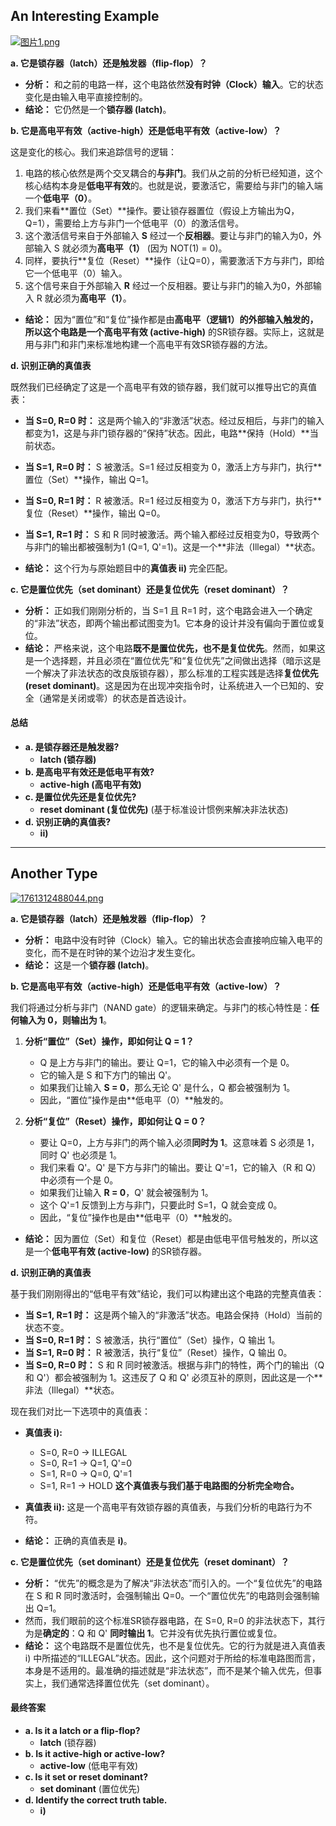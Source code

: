 ## **An Interesting Example**

[![图片1.png](https://youke1.picui.cn/s1/2025/10/24/68fb7dafa4c3e.png)](https://youke1.picui.cn/s1/2025/10/24/68fb7dafa4c3e.png)

**a. 它是锁存器（latch）还是触发器（flip-flop）？**

*   **分析：** 和之前的电路一样，这个电路依然**没有时钟（Clock）输入**。它的状态变化是由输入电平直接控制的。
*   **结论：** 它仍然是一个**锁存器 (latch)**。

**b. 它是高电平有效（active-high）还是低电平有效（active-low）？**

这是变化的核心。我们来追踪信号的逻辑：

1.  电路的核心依然是两个交叉耦合的**与非门**。我们从之前的分析已经知道，这个核心结构本身是**低电平有效**的。也就是说，要激活它，需要给与非门的输入端一个**低电平（0）**。
2.  我们来看**置位（Set）**操作。要让锁存器置位（假设上方输出为Q，Q=1），需要给上方与非门一个低电平（0）的激活信号。
3.  这个激活信号来自于外部输入 **S** 经过一个**反相器**。要让与非门的输入为0，外部输入 S 就必须为**高电平（1）** (因为 NOT(1) = 0)。
4.  同样，要执行**复位（Reset）**操作（让Q=0），需要激活下方与非门，即给它一个低电平（0）输入。
5.  这个信号来自于外部输入 **R** 经过一个反相器。要让与非门的输入为0，外部输入 R 就必须为**高电平（1）**。

*   **结论：** 因为“置位”和“复位”操作都是由**高电平（逻辑1）**的外部输入触发的，所以这个电路是一个**高电平有效 (active-high)** 的SR锁存器。实际上，这就是用与非门和非门来标准地构建一个高电平有效SR锁存器的方法。

**d. 识别正确的真值表**

既然我们已经确定了这是一个高电平有效的锁存器，我们就可以推导出它的真值表：

*   **当 S=0, R=0 时：** 这是两个输入的“非激活”状态。经过反相后，与非门的输入都变为1，这是与非门锁存器的“保持”状态。因此，电路**保持（Hold）**当前状态。
*   **当 S=1, R=0 时：** S 被激活。S=1 经过反相变为 0，激活上方与非门，执行**置位（Set）**操作，输出 Q=1。
*   **当 S=0, R=1 时：** R 被激活。R=1 经过反相变为 0，激活下方与非门，执行**复位（Reset）**操作，输出 Q=0。
*   **当 S=1, R=1 时：** S 和 R 同时被激活。两个输入都经过反相变为0，导致两个与非门的输出都被强制为1 (Q=1, Q'=1)。这是一个**非法（Illegal）**状态。

*   **结论：** 这个行为与原始题目中的**真值表 ii)** 完全匹配。

**c. 它是置位优先（set dominant）还是复位优先（reset dominant）？**

*   **分析：** 正如我们刚刚分析的，当 S=1 且 R=1 时，这个电路会进入一个确定的“非法”状态，即两个输出都试图变为1。它本身的设计并没有偏向于置位或复位。
*   **结论：** 严格来说，这个电路**既不是置位优先，也不是复位优先**。然而，如果这是一个选择题，并且必须在“置位优先”和“复位优先”之间做出选择（暗示这是一个解决了非法状态的改良版锁存器），那么标准的工程实践是选择**复位优先 (reset dominant)**。这是因为在出现冲突指令时，让系统进入一个已知的、安全（通常是关闭或零）的状态是首选设计。

#### 总结

*   **a. 是锁存器还是触发器?**
    *   **latch (锁存器)**
*   **b. 是高电平有效还是低电平有效?**
    *   **active-high (高电平有效)**
*   **c. 是置位优先还是复位优先?**
    *   **reset dominant (复位优先)** (基于标准设计惯例来解决非法状态)
*   **d. 识别正确的真值表?**
    *   **ii)**

---

## **Another Type**

[![1761312488044.png](https://youke1.picui.cn/s1/2025/10/24/68fb7ec507413.png)](https://youke1.picui.cn/s1/2025/10/24/68fb7ec507413.png)

**a. 它是锁存器（latch）还是触发器（flip-flop）？**

*   **分析：** 电路中没有时钟（Clock）输入。它的输出状态会直接响应输入电平的变化，而不是在时钟的某个边沿才发生变化。
*   **结论：** 这是一个**锁存器 (latch)**。

**b. 它是高电平有效（active-high）还是低电平有效（active-low）？**

我们将通过分析与非门（NAND gate）的逻辑来确定。与非门的核心特性是：**任何输入为 0，则输出为 1**。

1.  **分析“置位”（Set）操作，即如何让 Q = 1？**
    *   Q 是上方与非门的输出。要让 Q=1，它的输入中必须有一个是 0。
    *   它的输入是 S 和下方门的输出 Q'。
    *   如果我们让输入 **S = 0**，那么无论 Q' 是什么，Q 都会被强制为 1。
    *   因此，“置位”操作是由**低电平（0）**触发的。

2.  **分析“复位”（Reset）操作，即如何让 Q = 0？**
    *   要让 Q=0，上方与非门的两个输入必须**同时为 1**。这意味着 S 必须是 1，同时 Q' 也必须是 1。
    *   我们来看 Q'。Q' 是下方与非门的输出。要让 Q'=1，它的输入（R 和 Q）中必须有一个是 0。
    *   如果我们让输入 **R = 0**，Q' 就会被强制为 1。
    *   这个 Q'=1 反馈到上方与非门，只要此时 S=1，Q 就会变成 0。
    *   因此，“复位”操作也是由**低电平（0）**触发的。

*   **结论：** 因为置位（Set）和复位（Reset）都是由低电平信号触发的，所以这是一个**低电平有效 (active-low)** 的SR锁存器。

**d. 识别正确的真值表**

基于我们刚刚得出的“低电平有效”结论，我们可以构建出这个电路的完整真值表：

*   **当 S=1, R=1 时：** 这是两个输入的“非激活”状态。电路会保持（Hold）当前的状态不变。
*   **当 S=0, R=1 时：** S 被激活，执行“置位”（Set）操作，Q 输出 1。
*   **当 S=1, R=0 时：** R 被激活，执行“复位”（Reset）操作，Q 输出 0。
*   **当 S=0, R=0 时：** S 和 R 同时被激活。根据与非门的特性，两个门的输出（Q 和 Q'）都会被强制为 1。这违反了 Q 和 Q' 必须互补的原则，因此这是一个**非法（Illegal）**状态。

现在我们对比一下选项中的真值表：

*   **真值表 i):**
    *   S=0, R=0 -> ILLEGAL
    *   S=0, R=1 -> Q=1, Q'=0
    *   S=1, R=0 -> Q=0, Q'=1
    *   S=1, R=1 -> HOLD
    **这个真值表与我们基于电路图的分析完全吻合。**

*   **真值表 ii):** 这是一个高电平有效锁存器的真值表，与我们分析的电路行为不符。

*   **结论：** 正确的真值表是 **i)**。

**c. 它是置位优先（set dominant）还是复位优先（reset dominant）？**

*   **分析：** “优先”的概念是为了解决“非法状态”而引入的。一个“复位优先”的电路在 S 和 R 同时激活时，会强制输出 Q=0。一个“置位优先”的电路则会强制输出 Q=1。
*   然而，我们眼前的这个标准SR锁存器电路，在 S=0, R=0 的非法状态下，其行为是**确定的**：Q 和 Q' **同时输出 1**。它并没有优先执行置位或复位。
*   **结论：** 这个电路既不是置位优先，也不是复位优先。它的行为就是进入真值表 i) 中所描述的“ILLEGAL”状态。因此，这个问题对于所给的标准电路图而言，本身是不适用的。最准确的描述就是“非法状态”，而不是某个输入优先，但事实上，我们通常选择置位优先（set dominant）。

#### 最终答案

*   **a. Is it a latch or a flip-flop?**
    *   **latch** (锁存器)
*   **b. Is it active-high or active-low?**
    *   **active-low** (低电平有效)
*   **c. Is it set or reset dominant?**
    *   **set dominant** (置位优先)
*   **d. Identify the correct truth table.**
    *   **i)**